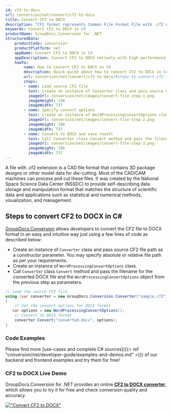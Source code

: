 ```yaml
---
id: cf2-to-docx
url: conversion/net/convert/cf2-to-docx
title: Convert CF2 to DOCX
description: "CF2 format represents Common File Format File with .cf2 extension. Learn how to convert CF2 to DOCX file programmatically in C# language using GroupDocs.Conversion for .NET library."
keywords: Convert CF2 to DOCX in C#
productName: GroupDocs.Conversion for .NET
structuredData:
    productCode: conversion
    productPlatform: net
    appName: Convert CF2 to DOCX in C#
    appDescription: Convert CF2 to DOCX natively with high performance using C# language and server side GroupDocs.Conversion for .NET APIs, without the use of any software like Microsoft or Open Office.
    howTo:
        name: How to convert CF2 to DOCX in C# 
        description: Quick guide about how to convert CF2 to DOCX in C# with high performance and accuracy.
        url: conversion/net/convert/cf2-to-docx/#steps-to-convert-cf2-to-docx-in-c
        steps:
        - name: Load source CF2 file 
          text: Create an instance of Converter class and pass source CF2 file path as a constructor parameter. You may specify absolute or relative file path as per your requirements. 
          imageUrl: conversion/net/images/convert-file-step-1.png
          imageHeight: 196
          imageWidth: 737
        - name: Specify convert options 
          text: Create an instance of WordProcessingConvertOptions class.
          imageUrl: conversion/net/images/convert-file-step-2.png
          imageHeight: 196
          imageWidth: 737
        - name: Convert to DOCX and save result 
          text: Call Converter class Convert method and pass the filename for the converted HTML file and the WordProcessingConvertOptions object from the previous step as parameters.
          imageUrl: conversion/net/images/convert-file-step-3.png
          imageHeight: 196
          imageWidth: 737
---
```


A file with .cf2 extension is a CAD file format that contains 3D package designs or other model data for die-cutting. Most of the CAD/CAM machines can process and cut these files. It was created by the National Space Science Data Center (NSSDC) to provide self-describing data storage and manipulation format that matches the structure of scientific data and applications such as statistical and numerical methods, visualization, and management. 

## Steps to convert CF2 to DOCX in C#

[GroupDocs.Conversion](https://products.groupdocs.com/conversion/net) allows developers to convert the CF2 file to DOCX format in an easy and intuitive way just using a few lines of code as described below:

* Create an instance of `Converter` class and pass source CF2 file path as a constructor parameter. You may specify absolute or relative file path as per your requirements. 
* Create an instance of `WordProcessingConvertOptions` class.
* Call `Converter` class `Convert` method and pass the filename for the converted DOCX file and the `WordProcessingConvertOptions` object from the previous step as parameters.

```csharp
// Load the source CF2 file
using (var converter = new GroupDocs.Conversion.Converter("sample.cf2"))
{
    // Set the convert options for DOCX format
   var options = new WordProcessingConvertOptions();
    // Convert to DOCX format
    converter.Convert("converted.docx", options);
}
```

### Code Examples

Please find more [use-cases and complete C# sources]({{< ref "conversion/net/developer-guide/examples-and-demos.md" >}}) of our backend and frontend examples and try them for free!

### CF2 to DOCX Live Demo

GroupDocs.Conversion for .NET provides an online [**CF2 to DOCX converter**](https://products.groupdocs.app/conversion/cf2-to-docx), which allows you to try it for free and check conversion quality and accuracy.

[!["Convert CF2 to DOCX"](conversion/net/images/convert-to-docx/convert-cf2-to-docx.png)](https://products.groupdocs.app/conversion/cf2-to-docx)